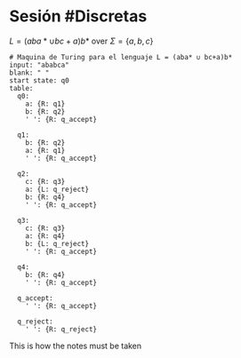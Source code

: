 # Sesión #Discretas

$L = (aba* \cup bc+a)b*$ over $\Sigma = \{ a, b, c \}$

```
# Maquina de Turing para el lenguaje L = (aba* ∪ bc+a)b*
input: "ababca"
blank: " "
start state: q0
table:
  q0:
    a: {R: q1}
    b: {R: q2}
    ' ': {R: q_accept}

  q1: 
    b: {R: q2}
    a: {R: q1}
    ' ': {R: q_accept}

  q2:
    c: {R: q3}
    a: {L: q_reject}
    b: {R: q4}
    ' ': {R: q_accept}

  q3:
    c: {R: q3}
    a: {R: q4}
    b: {L: q_reject}
    ' ': {R: q_accept}

  q4:
    b: {R: q4}
    ' ': {R: q_accept}

  q_accept:
    ' ': {R: q_accept}

  q_reject:
    ' ': {R: q_reject}
```

This is how the notes must be taken

